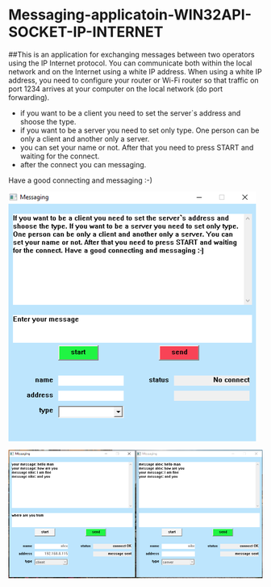 # Messaging-applicatoin-WIN32API-SOCKET-IP-INTERNET
##This is an application for exchanging messages between two operators using the IP Internet protocol. You can communicate both within the local network and on the Internet using a white IP address. When using a white IP address, you need to configure your router or Wi-Fi router so that traffic on port 1234 arrives at your computer on the local network (do port forwarding).
- if you want to be a client you need to set the server`s address and shoose the type.
- if you want to be a server you need to set only type. One person can be only a client and another only a server.
- you can set your name or not. After that you need to press START and waiting for the connect.
- after the connect you can messaging.

Have a good connecting and messaging :-)


![Image alt](https://github.com/Alex-0024/Messaging-applicatoin-WIN32API-SOCKET-IP-INTERNET/blob/main/front.png)

![Image alt](https://github.com/Alex-0024/Messaging-applicatoin-WIN32API-SOCKET-IP-INTERNET/blob/main/fronttwo.png)
